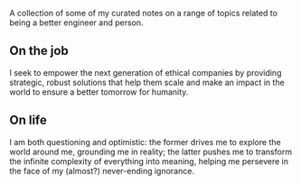 A collection of some of my curated notes on a range of topics related to being a better engineer and person.
## On the job
I seek to empower the next generation of ethical companies by providing strategic, robust solutions that help them scale and make an impact in the world to ensure a better tomorrow for humanity.
## On life
I am both questioning and optimistic: the former drives me to explore the world around me, grounding me in reality; the latter pushes me to transform the infinite complexity of everything into meaning, helping me persevere in the face of my (almost?) never-ending ignorance.
